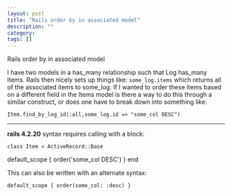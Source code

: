 ```yaml
---
layout: post
title: "Rails order by in associated model"
description: ""
category:
tags: []
---
```


Rails order by in associated model


I have two models in a has\_many relationship such that Log has\_many Items. Rails then nicely sets up things like: `some_log.items` which returns all of the associated items to some\_log. If I wanted to order these items based on a different field in the Items model is there a way to do this through a similar construct, or does one have to break down into something like:

    Item.find_by_log_id(:all,some_log.id => "some_col DESC")


--------------------------------------- 
 **rails 4.2.20** syntax requires calling with a block:

    class Item < ActiveRecord::Base
default_scope { order('some_col DESC') }
    end

This can also be written with an alternate syntax:

    default_scope { order(some_col: :desc) }


